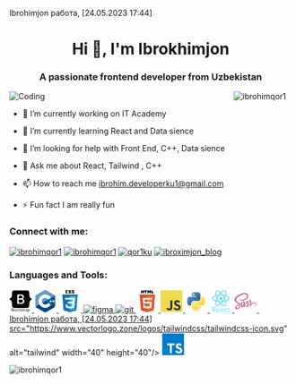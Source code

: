 Ibrohimjon работа, [24.05.2023 17:44]
<h1 align="center">Hi 👋, I'm Ibrokhimjon</h1>

<h3 align="center">A passionate frontend developer from Uzbekistan</h3>
<img alight="left" alt="Coding" width="400" src ="https://cdn.dribbble.com/users/2442115/screenshots/8699490/media/48bbda278683c7879bebd57f0e2f9271.gif"




<p align="left"> <img src="https://komarev.com/ghpvc/?username=ibrohimqor1&label=Profile%20views&color=0e75b6&style=flat" alt="ibrohimqor1" /> </p>

- 🔭 I’m currently working on IT Academy

- 🌱 I’m currently learning React and Data sience

- 🤝 I’m looking for help with Front End, C++, Data sience

- 💬 Ask me about React, Tailwind , C++

- 📫 How to reach me ibrohim.developerku1@gmail.com

- ⚡ Fun fact I am really fun

<h3 align="left">Connect with me:</h3>
<p align="left">
<a href="https://twitter.com/ibrohimqor1" target="blank"><img align="center" src="https://raw.githubusercontent.com/rahuldkjain/github-profile-readme-generator/master/src/images/icons/Social/twitter.svg" alt="ibrohimqor1" height="30" width="40" /></a>
<a href="https://linkedin.com/in/ibrohimqor1" target="blank"><img align="center" src="https://raw.githubusercontent.com/rahuldkjain/github-profile-readme-generator/master/src/images/icons/Social/linked-in-alt.svg" alt="ibrohimqor1" height="30" width="40" /></a>
<a href="https://instagram.com/qor1ku" target="blank"><img align="center" src="https://raw.githubusercontent.com/rahuldkjain/github-profile-readme-generator/master/src/images/icons/Social/instagram.svg" alt="qor1ku" height="30" width="40" /></a>
<a href="https://www.youtube.com/c/ibroximjon_blog" target="blank"><img align="center" src="https://raw.githubusercontent.com/rahuldkjain/github-profile-readme-generator/master/src/images/icons/Social/youtube.svg" alt="ibroximjon_blog" height="30" width="40" /></a>
</p>

<h3 align="left">Languages and Tools:</h3>
<p align="left"> <a href="https://getbootstrap.com" target="_blank" rel="noreferrer"> <img src="https://raw.githubusercontent.com/devicons/devicon/master/icons/bootstrap/bootstrap-plain-wordmark.svg" alt="bootstrap" width="40" height="40"/> </a> <a href="https://www.w3schools.com/cpp/" target="_blank" rel="noreferrer"> <img src="https://raw.githubusercontent.com/devicons/devicon/master/icons/cplusplus/cplusplus-original.svg" alt="cplusplus" width="40" height="40"/> </a> <a href="https://www.w3schools.com/css/" target="_blank" rel="noreferrer"> <img src="https://raw.githubusercontent.com/devicons/devicon/master/icons/css3/css3-original-wordmark.svg" alt="css3" width="40" height="40"/> </a> <a href="https://www.figma.com/" target="_blank" rel="noreferrer"> <img src="https://www.vectorlogo.zone/logos/figma/figma-icon.svg" alt="figma" width="40" height="40"/> </a> <a href="https://git-scm.com/" target="_blank" rel="noreferrer"> <img src="https://www.vectorlogo.zone/logos/git-scm/git-scm-icon.svg" alt="git" width="40" height="40"/> </a> <a href="https://www.w3.org/html/" target="_blank" rel="noreferrer"> <img src="https://raw.githubusercontent.com/devicons/devicon/master/icons/html5/html5-original-wordmark.svg" alt="html5" width="40" height="40"/> </a> <a href="https://developer.mozilla.org/en-US/docs/Web/JavaScript" target="_blank" rel="noreferrer"> <img src="https://raw.githubusercontent.com/devicons/devicon/master/icons/javascript/javascript-original.svg" alt="javascript" width="40" height="40"/> </a> <a href="https://www.python.org" target="_blank" rel="noreferrer"> <img src="https://raw.githubusercontent.com/devicons/devicon/master/icons/python/python-original.svg" alt="python" width="40" height="40"/> </a> <a href="https://reactjs.org/" target="_blank" rel="noreferrer"> <img src="https://raw.githubusercontent.com/devicons/devicon/master/icons/react/react-original-wordmark.svg" alt="react" width="40" height="40"/> </a> <a href="https://sass-lang.com" target="_blank" rel="noreferrer"> <img src="https://raw.githubusercontent.com/devicons/devicon/master/icons/sass/sass-original.svg" alt="sass" width="40" height="40"/> </a> <a href="https://tailwindcss.com/" target="_blank" rel="noreferrer"> <img

Ibrohimjon работа, [24.05.2023 17:44]
src="https://www.vectorlogo.zone/logos/tailwindcss/tailwindcss-icon.svg" alt="tailwind" width="40" height="40"/> </a> <a href="https://www.typescriptlang.org/" target="_blank" rel="noreferrer"> <img src="https://raw.githubusercontent.com/devicons/devicon/master/icons/typescript/typescript-original.svg" alt="typescript" width="40" height="40"/> </a> </p>

<p><img align="left" src="https://github-readme-stats.vercel.app/api/top-langs?username=ibrohimqor1&show_icons=true&locale=en&layout=compact" alt="ibrohimqor1" /></p>

